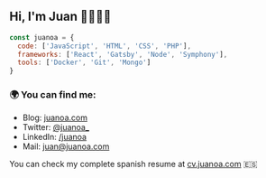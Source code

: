 ## Hi, I'm Juan 👋👨🏽‍💻


```js
const juanoa = {
  code: ['JavaScript', 'HTML', 'CSS', 'PHP'],
  frameworks: ['React', 'Gatsby', 'Node', 'Symphony'],
  tools: ['Docker', 'Git', 'Mongo']
}
```

### 🌍 You can find me:
- Blog: [juanoa.com](https://www.juanoa.com)
- Twitter: [@juanoa_](https://twitter.com/juanoa_)
- LinkedIn: [/juanoa](http://linkedin.com/in/juanoa/)
- Mail: juan@juanoa.com

You can check my complete spanish resume at [cv.juanoa.com](https://cv.juanoa.com) 🇪🇸
